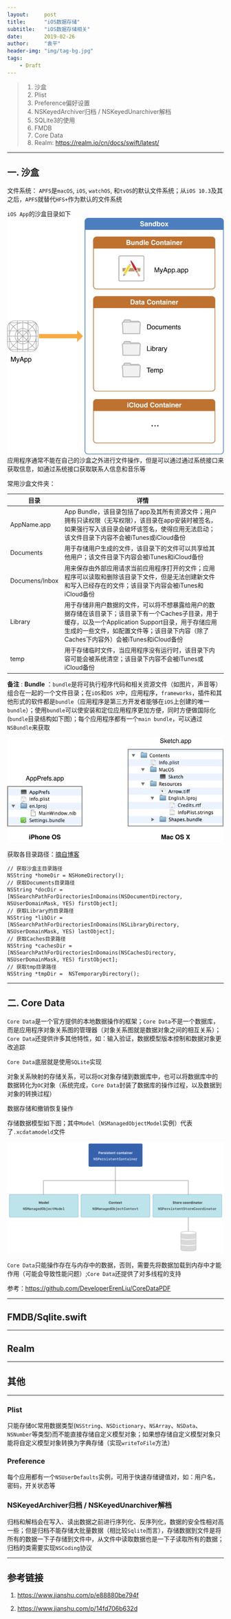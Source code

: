 ```yaml
---
layout:     post
title:      "iOS数据存储"
subtitle:   "iOS数据存储相关"
date:       2019-02-26
author:     "袁平"
header-img: "img/tag-bg.jpg"
tags:
    - Draft
---
```


> 1. 沙盒
> 2. Plist
> 3. Preference偏好设置
> 4. NSKeyedArchiver归档 / NSKeyedUnarchiver解档
> 5. SQLite3的使用
> 6. FMDB
> 7. Core Data
> 8. Realm: https://realm.io/cn/docs/swift/latest/

--------------

## 一. 沙盒

文件系统：
`APFS`是`macOS`, `iOS`, `watchOS`, 和`tvOS`的默认文件系统；从`iOS 10.3`及其之后，`APFS`就替代`HFS+`作为默认的文件系统

`iOS App`的沙盒目录如下
![](/img/post/iOS_Storage/iOS_App_SandBox.png)
应用程序通常不能在自己的沙盒之外进行文件操作，但是可以通过通过系统接口来获取信息，如通过系统接口获取联系人信息和音乐等

常用沙盒文件夹：

| 目录 | 详情 |
| --   | --   |
| AppName.app | App Bundle，该目录包括了app及其所有资源文件；用户拥有只读权限（无写权限），该目录在app安装时被签名，如果强行写入该目录会破坏该签名，使得应用无法启动；该文件目录下内容不会被iTunes或iCloud备份 | 
| Documents | 用于存储用户生成的文件，该目录下的文件可以共享给其他用户；该文件目录下内容会被iTunes和iCloud备份 |
| Documens/Inbox | 用来保存由外部应用请求当前应用程序打开的文件；应用程序可以读取和删除该目录下文件，但是无法创建新文件和写入已经存在的文件；该目录下内容会被iTunes和iCloud备份 |
| Library | 用于存储非用户数据的文件，可以将不想暴露给用户的数据存储在该目录下；该目录下有一个Caches子目录，用于缓存，以及一个Application Support目录，用于存储应用生成的一些文件，如配置文件等；该目录下内容（除了Caches下内容外）会被iTunes和iCloud备份 |
| temp | 用于存储临时文件，当应用程序没有运行时，该目录下内容可能会被系统清空；该目录下内容不会被iTunes或iCloud备份 |

**备注** :
**Bundle** ：`bundle`是将可执行程序代码和相关资源文件（如图片，声音等）组合在一起的一个文件目录；在`iOS`和`OS X`中，应用程序，`frameworks`，插件和其他形式的软件都是`bundle`（应用程序是第三方开发者能够在`iOS`上创建的唯一`bundle`）；使用`bundle`可以使安装和定位应用程序更加方便，同时方便做国际化(`bundle`目录结构如下图)；每个应用程序都有一个`main bundle`，可以通过`NSBundle`来获取

![](/img/post/iOS_Storage/bundle.png)

获取各目录路径：[摘自博客](https://www.jianshu.com/p/dd3f120eb249)

```
// 获取沙盒主目录路径
NSString *homeDir = NSHomeDirectory();
// 获取Documents目录路径
NSString *docDir = [NSSearchPathForDirectoriesInDomains(NSDocumentDirectory, NSUserDomainMask, YES) firstObject];
// 获取Library的目录路径
NSString *libDir = [NSSearchPathForDirectoriesInDomains(NSLibraryDirectory, NSUserDomainMask, YES) lastObject];
// 获取Caches目录路径
NSString *cachesDir = [NSSearchPathForDirectoriesInDomains(NSCachesDirectory, NSUserDomainMask, YES) firstObject];
// 获取tmp目录路径
NSString *tmpDir =  NSTemporaryDirectory();
```


----------------

## 二. Core Data

`Core Data`是一个官方提供的本地数据操作的框架；`Core Data`不是一个数据库，而是应用程序对象关系图的管理器（对象关系图就是数据对象之间的相互关系）；`Core Data`还提供许多其他特性，如：输入验证，数据模型版本控制和数据对象更改追踪

`Core Data`底层就是使用`SQLite`实现

对象关系映射的存储关系，可以将`OC`对象存储到数据库中，也可以将数据库中的数据转化为`OC`对象（系统完成，`Core Data`封装了数据库的操作过程，以及数据到对象的转换过程）

数据存储和撤销恢复操作

存储数据模型如下图；其中`Model`（`NSManagedObjectModel`实例）代表了`.xcdatamodeld`文件

![](/img/post/iOS_Storage/CoreData.png)

`Core Data`只能操作存在与内存中的数据，否则，需要先将数据加载到内存中才能作用（可能会导致性能问题）;`Core Data`还提供了对多线程的支持


参考：https://github.com/DeveloperErenLiu/CoreDataPDF

---------------


## FMDB/Sqlite.swift


------------

## Realm



-------------------

## 其他

------------

### Plist

只能存储`OC`常用数据类型(`NSString`、`NSDictionary`、`NSArray`、`NSData`、`NSNumber`等类型)而不能直接存储自定义模型对象；如果想存储自定义模型对象只能将自定义模型对象转换为字典存储（实现`writeToFile`方法）


### Preference

每个应用都有一个`NSUserDefaults`实例，可用于快速存储键值对，如：用户名，密码，开关状态等


### NSKeyedArchiver归档 / NSKeyedUnarchiver解档

归档和解档会在写入、读出数据之前进行序列化、反序列化，数据的安全性相对高一些；但是归档不能存储大批量数据（相比较`Sqlite`而言），存储数据到文件是将所有的数据一下子存储到文件中，从文件中读取数据也是一下子读取所有的数据；归档的类需要实现`NSCoding`协议


---------------

## 参考链接

1. https://www.jianshu.com/p/e88880be794f

2. https://www.jianshu.com/p/14fd706b632d
